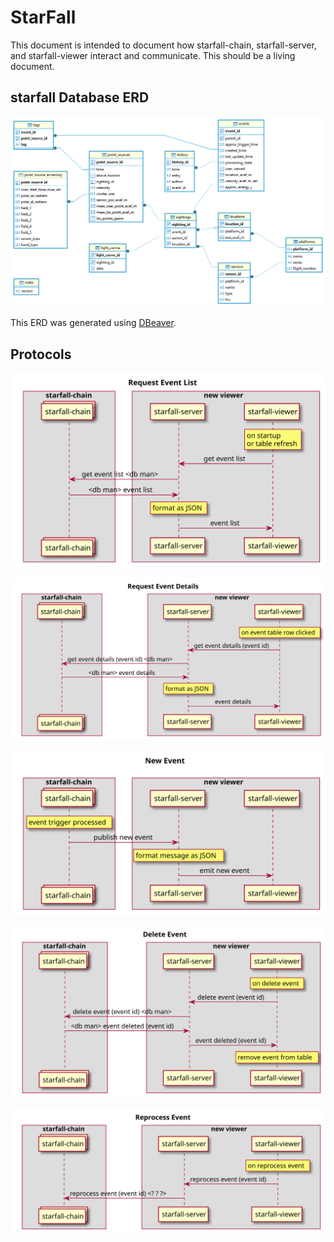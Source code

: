 <!-- 
# ------------------------------------------------------------------------
# Licensed to the Apache Software Foundation (ASF) under one
# or more contributor license agreements.  See the NOTICE file
# distributed with this work for additional information
# regarding copyright ownership.  The ASF licenses this file
# to you under the Apache License, Version 2.0 (the
# "License"); you may not use this file except in compliance
# with the License.  You may obtain a copy of the License at
#
#     http://www.apache.org/licenses/LICENSE-2.0
#
# Unless required by applicable law or agreed to in writing,
# software distributed under the License is distributed on an
# "AS IS" BASIS, WITHOUT WARRANTIES OR CONDITIONS OF ANY
# KIND, either express or implied.  See the License for the
# specific language governing permissions and limitations
# under the License.
# ------------------------------------------------------------------------
-->
# StarFall

This document is intended to document how starfall-chain, starfall-server, and starfall-viewer interact and communicate. This should be a living document.

## starfall Database ERD

![StarFall Database ERD](./starfall_database_erd.png)

This ERD was generated using [DBeaver](https://dbeaver.io/download/).

## Protocols

![Request Event List](./plant_uml_img/request-event-list.svg)

![Request Event Details](./plant_uml_img/request-event-details.svg)

![New Event](./plant_uml_img/new-event.svg)

![Delete Event](./plant_uml_img/delete-event.svg)

![Reprocess Event](./plant_uml_img/reprocess-event.svg)

